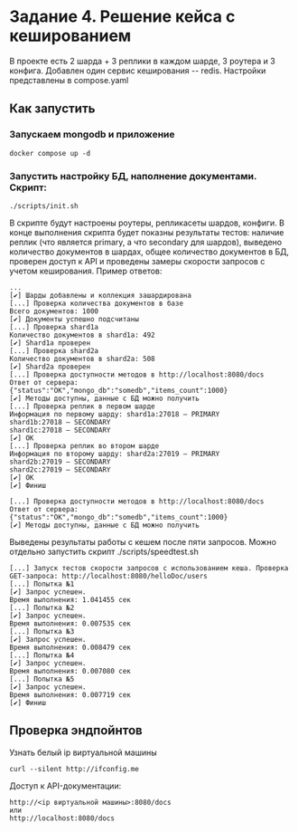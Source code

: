 # Задание 4. Решение кейса с кешированием

В проекте есть 2 шарда + 3 реплики в каждом шарде, 3 роутера и 3 конфига. Добавлен один сервис кеширования -- redis. Настройки представлены в compose.yaml

## Как запустить

### Запускаем mongodb и приложение

```shell
docker compose up -d
```

### Запустить настройку БД, наполнение документами. Скрипт:

```shell
./scripts/init.sh
```

В скрипте будут настроены роутеры, репликасеты шардов, конфиги. В конце выполнения скрипта будет показны результаты тестов: наличие реплик (что является primary, а что secondary для шардов), выведено количество документов в шардах, общее количество документов в БД, проверен доступ к API и проведены замеры скорости запросов с учетом кеширования. Пример ответов:

```shell
...
[✔] Шарды добавлены и коллекция зашардирована
[...] Проверка количества документов в базе
Всего документов: 1000
[✔] Документы успешно подсчитаны
[...] Проверка shard1a
Количество документов в shard1a: 492
[✔] Shard1a проверен
[...] Проверка shard2a
Количество документов в shard2a: 508
[✔] Shard2a проверен
[...] Проверка доступности методов в http://localhost:8080/docs
Ответ от сервера: {"status":"OK","mongo_db":"somedb","items_count":1000}
[✔] Методы доступны, данные с БД можно получить
[...] Проверка реплик в первом шарде
Информация по первому шарду: shard1a:27018 — PRIMARY
shard1b:27018 — SECONDARY
shard1c:27018 — SECONDARY
[✔] ОК
[...] Проверка реплик во втором шарде
Информация по второму шарду: shard2a:27019 — PRIMARY
shard2b:27019 — SECONDARY
shard2c:27019 — SECONDARY
[✔] ОК
[✔] Финиш
```

```
[...] Проверка доступности методов в http://localhost:8080/docs
Ответ от сервера: {"status":"OK","mongo_db":"somedb","items_count":1000}
[✔] Методы доступны, данные с БД можно получить
```

Выведены результаты работы с кешем после пяти запросов.
Можно отдельно запустить скрипт ./scripts/speedtest.sh
```
[...] Запуск тестов скорости запросов с использованием кеша. Проверка GET-запроса: http://localhost:8080/helloDoc/users
[...] Попытка №1
[✔] Запрос успешен.
Время выполнения: 1.041455 сек
[...] Попытка №2
[✔] Запрос успешен.
Время выполнения: 0.007535 сек
[...] Попытка №3
[✔] Запрос успешен.
Время выполнения: 0.008479 сек
[...] Попытка №4
[✔] Запрос успешен.
Время выполнения: 0.007080 сек
[...] Попытка №5
[✔] Запрос успешен.
Время выполнения: 0.007719 сек
[✔] Финиш
```

## Проверка эндпойнтов

Узнать белый ip виртуальной машины

```shell
curl --silent http://ifconfig.me
```

Доступ к API-документации:

```
http://<ip виртуальной машины>:8080/docs
или
http://localhost:8080/docs
```
